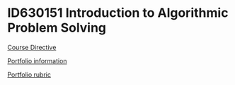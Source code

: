 # ID630151 Introduction to Algorithmic Problem Solving

[Course Directive](https://github.com/otago-polytechnic-bit-courses/ID623001-introduction-to-algorithmic-problem-solving/blob/main/ID623001_Course_Directive.pdf)

[Portfolio information](https://github.com/otago-polytechnic-bit-courses/ID623001-introduction-to-algorithmic-problem-solving/blob/main/portfolio.pdf)

[Portfolio rubric](https://github.com/otago-polytechnic-bit-courses/ID623001-introduction-to-algorithmic-problem-solving/blob/main/portfolio-rubric.pdf)
